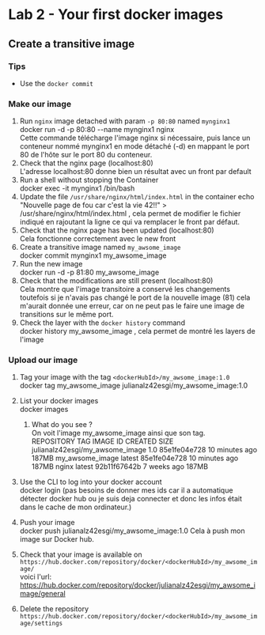 # Lab 2 - Your first docker images

## Create a transitive image

### Tips

- Use the `docker commit`

### Make our image

1. Run `nginx` image detached with param `-p 80:80` named `mynginx1`
<br> docker run -d -p 80:80 --name mynginx1 nginx <br> Cette commande télécharge l'image nginx si nécessaire, puis lance un conteneur nommé mynginx1 en mode détaché (-d) en mappant le port 80 de l'hôte sur le port 80 du conteneur.
2. Check that the nginx page (localhost:80)
<br> L'adresse localhost:80 donne bien un résultat avec un front par default
3. Run a shell without stopping the Container
<br> docker exec -it mynginx1 /bin/bash
4. Update the file `/usr/share/nginx/html/index.html` in the container
echo "Nouvelle page de fou car c'est la vie 42!!" > /usr/share/nginx/html/index.html  , cela permet de modifier le fichier indiqué en rajoutant la ligne ce qui va remplacer le front par défaut.
5. Check that the nginx page has been updated (localhost:80)
<br> Cela fonctionne correctement avec le new front
6. Create a transitive image named `my_awsome_image`
<br> docker commit mynginx1 my_awsome_image
7. Run the new image
<br> docker run -d -p 81:80 my_awsome_image
8. Check that the modifications are still present (localhost:80)
<br> Cela montre que l'image transitoire a conservé les changements toutefois si je n'avais pas changé le port de la nouvelle image (81) cela m'aurait donnée une erreur, car on ne peut pas le faire une image de transitions sur le même port.
9. Check the layer with the `docker history` command
<br> docker history my_awsome_image   , cela permet de montré les layers de l'image

### Upload our image

1. Tag your image with the tag `<dockerHubId>/my_awsome_image:1.0`
<br> docker tag my_awsome_image julianalz42esgi/my_awsome_image:1.0
2. List your docker images
<br> docker images
   1. What do you see ? <br> On voit l'image my_awsome_image ainsi que son tag. <br> 
REPOSITORY                        TAG       IMAGE ID       CREATED          SIZE
julianalz42esgi/my_awsome_image   1.0       85e1fe04e728   10 minutes ago   187MB
my_awsome_image                   latest    85e1fe04e728   10 minutes ago   187MB
nginx                             latest    92b11f67642b   7 weeks ago      187MB

3. Use the CLI to log into your docker account
<br> docker login (pas besoins de donner mes ids car il a automatique détecter docker hub ou je suis deja connecter et donc les infos était dans le cache de mon ordinateur.)
4. Push your image
<br> docker push julianalz42esgi/my_awsome_image:1.0   Cela à push mon image sur Docker hub.
5. Check that your image is available on `https://hub.docker.com/repository/docker/<dockerHubId>/my_awsome_image/`
<br> voici l'url: https://hub.docker.com/repository/docker/julianalz42esgi/my_awsome_image/general
6. Delete the repository `https://hub.docker.com/repository/docker/<dockerHubId>/my_awsome_image/settings`